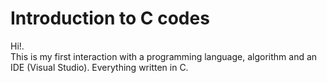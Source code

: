 # Introduction to C codes
Hi!.  
This is my first interaction with a programming language, algorithm and an IDE (Visual Studio). 
Everything written in C.
